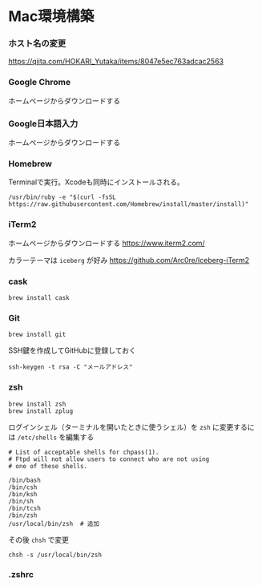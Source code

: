 # Mac環境構築

### ホスト名の変更

https://qiita.com/HOKARI_Yutaka/items/8047e5ec763adcac2563

### Google Chrome

ホームページからダウンロードする

### Google日本語入力

ホームページからダウンロードする

### Homebrew

Terminalで実行。Xcodeも同時にインストールされる。

```
/usr/bin/ruby -e "$(curl -fsSL https://raw.githubusercontent.com/Homebrew/install/master/install)"
```

### iTerm2

ホームページからダウンロードする
https://www.iterm2.com/

カラーテーマは `iceberg` が好み
https://github.com/Arc0re/Iceberg-iTerm2

### cask

```
brew install cask
```

### Git

```
brew install git
```

SSH鍵を作成してGitHubに登録しておく

```
ssh-keygen -t rsa -C "メールアドレス"
```

### zsh

```
brew install zsh
brew install zplug
```

ログインシェル（ターミナルを開いたときに使うシェル）を `zsh` に変更するには `/etc/shells` を編集する

```
# List of acceptable shells for chpass(1).
# Ftpd will not allow users to connect who are not using
# one of these shells.

/bin/bash
/bin/csh
/bin/ksh
/bin/sh
/bin/tcsh
/bin/zsh
/usr/local/bin/zsh  # 追加
```

その後 `chsh` で変更

```
chsh -s /usr/local/bin/zsh
```

### .zshrc

